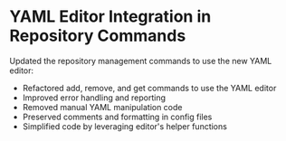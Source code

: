 # YAML Editor Integration in Repository Commands

Updated the repository management commands to use the new YAML editor:
- Refactored add, remove, and get commands to use the YAML editor
- Improved error handling and reporting
- Removed manual YAML manipulation code
- Preserved comments and formatting in config files
- Simplified code by leveraging editor's helper functions 